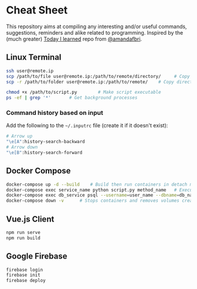 # Cheat Sheet
This repository aims at compiling any interesting and/or useful commands, suggestions, reminders and alike related to programming.
Inspired by the (much greater) [Today I learned](https://github.com/amandafbri/today-i-learned) repo from [@amandafbri](https://github.com/amandafbri).


## Linux Terminal
```bash
ssh user@remote.ip
scp /path/to/file user@remote.ip:/path/to/remote/directory/     # Copy files using SSH
scp -r /path/to/folder user@remote.ip:/path/to/remote/    # Copy directories using SSH

chmod +x /path/to/script.py        # Make script executable
ps -ef | grep '*'       # Get background processes
```

### Command history based on input
Add the following to the ``~/.inputrc`` file (create it if it doesn't exist):
```bash
# Arrow up
"\e[A":history-search-backward
# Arrow down
"\e[B":history-search-forward
```

## Docker Compose
```bash
docker-compose up -d --build    # Build then run containers in detach mode
docker-compose exec service_name python script.py method_name   # Execute method from python script on specific service
docker-compose exec db_service psql --username=user_name --dbname=db_name   # Enter psql terminal at db_name using user user_name
docker-compose down -v      # Stops containers and removes volumes created by 'up'
```

## Vue.js Client
```bash
npm run serve
npm run build
```

## Google Firebase
```bash
firebase login
firebase init
firebase deploy
```